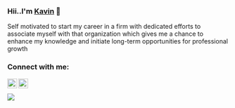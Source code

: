 
### Hii..I'm [Kavin](https://kavin-dev/netlify.app) 👋


Self motivated to start my career in a firm with dedicated efforts  to associate myself with that organization which gives me a chance to enhance my knowledge and initiate long-term opportunities for professional growth

### Connect with me: 

<a href="https://www.linkedin.com/in/kavin-s-508973177/">
  <img align="left" alt="Linkdein" width="22px" src="https://play-lh.googleusercontent.com/fqYJHtyzZzA4vacRzeJoB93QNvA5-mvR-8UB5oVLxdYDSTpfLp_KgYD4IqVGJUgFEJo=s180-rw" />
</a>
<a href="https://github.com/kavin511">
  <img align="left" alt="Github" width="22px" src="https://play-lh.googleusercontent.com/PCpXdqvUWfCW1mXhH1Y_98yBpgsWxuTSTofy3NGMo9yBTATDyzVkqU580bfSln50bFU=s180-rw" />
</a>
<br>
<br>

<img src="https://github-readme-stats.vercel.app/api?username=Kavin511&theme=vue-dark&show_icons=true">

